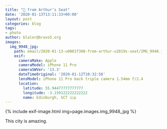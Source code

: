 ```yaml
---
title: "🌈 from Arthur’s Seat"
date: '2020-01-13T13:11:33+00:00'
layout: post
categories: blog
tags:
- photo
author: blalor@bravo5.org
images:
  img_9948_jpg:
    path: email/2020-01-13-u0001f308-from-arthur-u2019s-seat/IMG_9948.jpg
    exif:
      cameraMake: Apple
      cameraModel: iPhone 11 Pro
      cameraSWVer: '13.3'
      dateTimeOriginal: '2020-01-12T10:32:58'
      lensModel: iPhone 11 Pro back triple camera 1.54mm f/2.4
      location:
        latitude: 55.94477777777777
        longitude: -3.159122222222222
        name: Edinburgh, SCT 🇬🇧
---
```


{% include exif-image.html img=page.images.img_9948_jpg %}


This city is amazing. 


